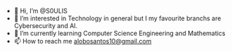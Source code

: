 - 👋 Hi, I’m @S0ULIS
- 👀 I’m interested in Technology in general but I my favourite branchs are Cybersecurity and AI.
- 🌱 I’m currently learning Computer Science Engineering and Mathematics
- 📫 How to reach me alobosantos10@gmail.com

<!---
S0ULIS/S0ULIS is a ✨ special ✨ repository because its `README.md` (this file) appears on your GitHub profile.
You can click the Preview link to take a look at your changes.
--->
